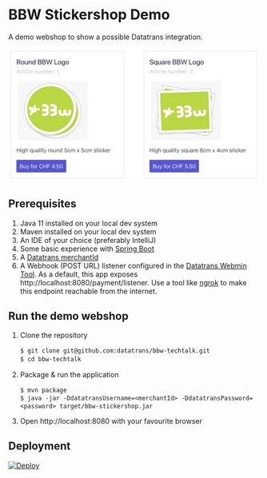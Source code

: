 # BBW Stickershop Demo
A demo webshop to show a possible Datatrans integration.

![Stickershop](shop.png)

##  Prerequisites
1. Java 11 installed on your local dev system
2. Maven installed on your local dev system
3. An IDE of your choice (preferably IntelliJ)
4. Some basic experience with [Spring Boot](https://spring.io/projects/spring-boot)
5. A [Datatrans merchantId](https://www.datatrans.ch/en/technics/test-account)
6. A Webhook (POST URL) listener configured in the [Datatrans Webmin Tool](https://admin.sandbox.datatrans.com).
As a default, this app exposes http://localhost:8080/payment/listener. Use a tool
like [ngrok](https://ngrok.com) to make this endpoint reachable from the internet.

## Run the demo webshop
1. Clone the repository
    ```zsh
    $ git clone git@github.com:datatrans/bbw-techtalk.git
    $ cd bbw-techtalk
    ```
2. Package & run the application
    ```
    $ mvn package
    $ java -jar -DdatatransUsername=<merchantId> -DdatatransPassword=<password> target/bbw-stickershop.jar
    ```
3. Open http://localhost:8080 with your favourite browser

## Deployment
[![Deploy](https://www.herokucdn.com/deploy/button.svg)](https://heroku.com/deploy?template=https://github.com/datatrans/bbw-techtalk/tree/master)